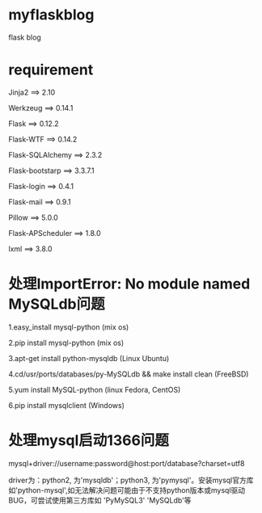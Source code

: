 # myflaskblog
flask blog

# requirement
Jinja2 ==> 2.10

Werkzeug ==> 0.14.1

Flask ==> 0.12.2

Flask-WTF ==> 0.14.2

Flask-SQLAlchemy ==> 2.3.2

Flask-bootstarp ==> 3.3.7.1

Flask-login ==> 0.4.1

Flask-mail ==> 0.9.1

Pillow ==> 5.0.0

Flask-APScheduler ==> 1.8.0

lxml ==> 3.8.0

# 处理ImportError: No module named MySQLdb问题
1.easy_install mysql-python (mix os)

2.pip install mysql-python (mix os)

3.apt-get install python-mysqldb (Linux Ubuntu)

4.cd/usr/ports/databases/py-MySQLdb && make install clean (FreeBSD)

5.yum install MySQL-python (linux Fedora, CentOS)

6.pip install mysqlclient (Windows)

# 处理mysql启动1366问题

mysql+driver://username:password@host:port/database?charset=utf8

driver为：python2, 为'mysqldb'；python3, 为'pymysql'。安装mysql官方库如'python-mysql',如无法解决问题可能由于不支持python版本或mysql驱动BUG，可尝试使用第三方库如 'PyMySQL3' 'MySQLdb'等


 